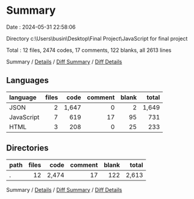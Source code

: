 # Summary

Date : 2024-05-31 22:58:06

Directory c:\\Users\\busin\\Desktop\\Final Project\\JavaScript for final project

Total : 12 files,  2474 codes, 17 comments, 122 blanks, all 2613 lines

Summary / [Details](details.md) / [Diff Summary](diff.md) / [Diff Details](diff-details.md)

## Languages
| language | files | code | comment | blank | total |
| :--- | ---: | ---: | ---: | ---: | ---: |
| JSON | 2 | 1,647 | 0 | 2 | 1,649 |
| JavaScript | 7 | 619 | 17 | 95 | 731 |
| HTML | 3 | 208 | 0 | 25 | 233 |

## Directories
| path | files | code | comment | blank | total |
| :--- | ---: | ---: | ---: | ---: | ---: |
| . | 12 | 2,474 | 17 | 122 | 2,613 |

Summary / [Details](details.md) / [Diff Summary](diff.md) / [Diff Details](diff-details.md)